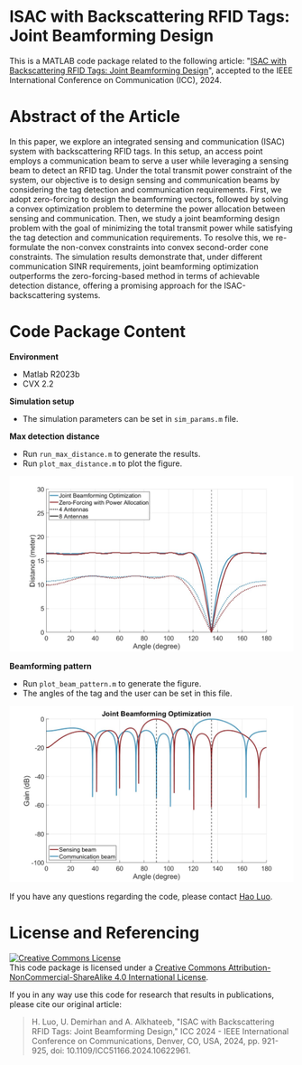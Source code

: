# ISAC with Backscattering RFID Tags: Joint Beamforming Design
This is a MATLAB code package related to the following article: "[ISAC with Backscattering RFID Tags: Joint Beamforming Design](https://arxiv.org/abs/2401.09761)", accepted to the IEEE International Conference on Communication (ICC), 2024.

# Abstract of the Article
In this paper, we explore an integrated sensing and communication (ISAC) system with backscattering RFID tags. In this setup, an access point employs a communication beam to serve a user while leveraging a sensing beam to detect an RFID tag. Under the total transmit power constraint of the system, our objective is to design sensing and communication beams by considering the tag detection and communication requirements. First, we adopt zero-forcing to design the beamforming vectors, followed by solving a convex optimization problem to determine the power allocation between sensing and communication. Then, we study a joint beamforming design problem with the goal of minimizing the total transmit power while satisfying the tag detection and communication requirements. To resolve this, we re-formulate the non-convex constraints into convex second-order cone constraints. The simulation results demonstrate that, under different communication SINR requirements, joint beamforming optimization outperforms the zero-forcing-based method in terms of achievable detection distance, offering a promising approach for the ISAC-backscattering systems.

# Code Package Content

**Environment**
- Matlab R2023b
- CVX 2.2

**Simulation setup**
- The simulation parameters can be set in `sim_params.m` file.

**Max detection distance**
- Run `run_max_distance.m` to generate the results.
- Run `plot_max_distance.m` to plot the figure.
<img src="figures/max_distance_SINR_u_0.jpg" width="600">

**Beamforming pattern**
- Run `plot_beam_pattern.m` to generate the figure.
- The angles of the tag and the user can be set in this file.
<img src="figures/beam_pattern_BF.jpg" width="600">

If you have any questions regarding the code, please contact [Hao Luo](mailto:h.luo@asu.edu).

# License and Referencing
<a rel="license" href="http://creativecommons.org/licenses/by-nc-sa/4.0/"><img alt="Creative Commons License" style="border-width:0" src="https://i.creativecommons.org/l/by-nc-sa/4.0/88x31.png" /></a><br />This code package is licensed under a [Creative Commons Attribution-NonCommercial-ShareAlike 4.0 International License](https://creativecommons.org/licenses/by-nc-sa/4.0/).

If you in any way use this code for research that results in publications, please cite our original article:

> H. Luo, U. Demirhan and A. Alkhateeb, "ISAC with Backscattering RFID Tags: Joint Beamforming Design," ICC 2024 - IEEE International Conference on Communications, Denver, CO, USA, 2024, pp. 921-925, doi: 10.1109/ICC51166.2024.10622961.
